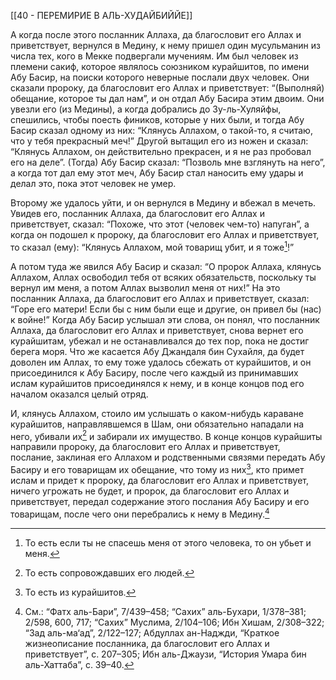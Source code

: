 [[40 - ПЕРЕМИРИЕ В АЛЬ-ХУДАЙБИЙЙЕ]]

А когда после этого посланник Аллаха, да благословит его Аллах и приветствует, вернулся в Медину, к нему пришел один мусульманин из числа тех, кого в Мекке подвергали мучениям. Им был человек из племени сакиф, которое являлось союзником курайшитов, по имени Абу Басир, на поиски которого неверные послали двух человек. Они сказали пророку, да благословит его Аллах и приветствует: “(Выполняй) обещание, которое ты дал нам”, и он отдал Абу Басира этим двоим. Они увезли его (из Медины), а когда добрались до Зу-ль-Хуляйфы, спешились, чтобы поесть фиников, которые у них были, и тогда Абу Басир сказал одному из них: “Клянусь Аллахом, о такой-то, я считаю, что у тебя прекрасный меч!” Другой вытащил его из ножен и сказал: “Клянусь Аллахом, он действительно прекрасен, и я не раз пробовал его на деле”. (Тогда) Абу Басир сказал: “Позволь мне взглянуть на него”, а когда тот дал ему этот меч, Абу Басир стал наносить ему удары и делал это, пока этот человек не умер.

Второму же удалось уйти, и он вернулся в Медину и вбежал в мечеть. Увидев его, посланник Аллаха, да благословит его Аллах и приветствует, сказал: “Похоже, что этот (человек чем-то) напуган”, а когда он подошел к пророку, да благословит его Аллах и приветствует, то сказал (ему): “Клянусь Аллахом, мой товарищ убит, и я тоже[^1]!”

А потом туда же явился Абу Басир и сказал: “О пророк Аллаха, клянусь Аллахом, Аллах освободил тебя от всяких обязательств, поскольку ты вернул им меня, а потом Аллах вызволил меня от них!” На это посланник Аллаха, да благословит его Аллах и приветствует, сказал: “Горе его матери! Если бы с ним были еще и другие, он привел бы (нас) к войне!” Когда Абу Басир услышал эти слова, он понял, что посланник Аллаха, да благословит его Аллах и приветствует, снова вернет его курайшитам, убежал и не останавливался до тех пор, пока не достиг берега моря. Что же касается Абу Джандаля бин Сухайля, да будет доволен им Аллах, то ему тоже удалось сбежать от курайшитов, и он присоединился к Абу Басиру, после чего каждый из принимавших ислам курайшитов присоединялся к нему, и в конце концов под его началом оказался целый отряд.

И, клянусь Аллахом, стоило им услышать о каком-нибудь караване курайшитов, направлявшемся в Шам, они обязательно нападали на него, убивали их[^2] и забирали их имущество. В конце концов курайшиты направили пророку, да благословит его Аллах и приветствует, послание, заклиная его Аллахом и родственными связями передать Абу Басиру и его товарищам их обещание, что тому из них[^3], кто примет ислам и придет к пророку, да благословит его Аллах и приветствует, ничего угрожать не будет, и пророк, да благословит его Аллах и приветствует, передал содержание этого послания Абу Басиру и его товарищам, после чего они перебрались к нему в Медину.[^4]

[^1]: То есть если ты не спасешь меня от этого человека, то он убьет и меня.

[^2]: То есть сопровождавших его людей.

[^3]: То есть из курайшитов.

[^4]: См.: “Фатх аль-Бари”, 7/439–458; “Сахих” аль-Бухари, 1/378–381; 2/598, 600, 717; “Сахих” Муслима, 2/104–106; Ибн Хишам, 2/308–322; “Зад аль-ма‘ад”, 2/122–127; Абдуллах ан-Наджди, “Краткое жизнеописание посланника, да благословит его Аллах и приветствует”, с. 207–305; Ибн аль-Джаузи, “История Умара бин аль-Хаттаба”, с. 39–40.

